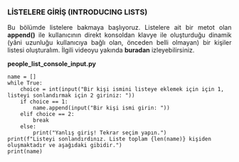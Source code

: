 <h3>LİSTELERE GİRİŞ (INTRODUCING LISTS)</h3>
<p align="justify">Bu bölümde listelere bakmaya başlıyoruz. Listelere ait bir metot olan <b>append()</b> ile kullanıcının direkt konsoldan klavye ile oluşturduğu dinamik (yâni uzunluğu kullanıcıya bağlı olan, önceden belli olmayan) bir kişiler listesi oluşturalım. İlgili videoyu yakında <b>buradan</b> izleyebilirsiniz.</p>


<b>people_list_console_input.py</b>

```
name = []
while True:
    choice = int(input("Bir kişi ismini listeye eklemek için için 1, listeyi sonlandırmak için 2 giriniz: "))
    if choice == 1:
        name.append(input("Bir kişi ismi girin: "))
    elif choice == 2:
        break
    else:
        print("Yanlış giriş! Tekrar seçim yapın.")
print(f"Listeyi sonlandırdınız. Liste toplam {len(name)} kişiden oluşmaktadır ve aşağıdaki gibidir.")
print(name)
```